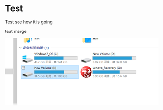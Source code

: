 # Test
Test
see how it is going

test merge


![pic](https://github.com/Riva921102/Test/raw/master/pic.PNG)

